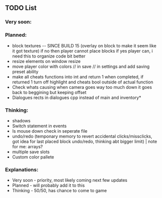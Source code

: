 ## TODO List

### Very soon:

### Planned:
- block textures -- SINCE BUILD 15
(overlay on block to make it seem like it got texture)
if no then player cannot place blocks if yes player can, i need this to organize code bit better
- resize elements on window resize
- move player color with colors // in save // in settings and add saving preset ability
- make all cheats functions into int and return 1 when completed, if returned 1 turn off highlight and cheats bool outside of actual function
- Check whats causing when camera goes way too much down it goes back to beggining but keeping offset
- Dialogues rects in dialogues cpp instead of main and inventory*

### Thinking:
- shadows
- Switch statement in events
- Is mouse down check in seperate file
- undo/redo
(temponary memory to revert accidental clicks/missclicks, got idea for last placed block undo/redo, thinking abt bigger limit) | note for me: arrays?
- multiple save slots
- Custom color pallete

### Explanations:
- Very soon - priority, most likely coming next few updates
- Planned   - will probably add it to this
- Thinking  - 50/50, has chance to come to game
